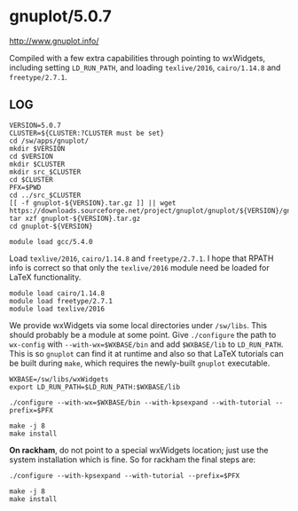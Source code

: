 gnuplot/5.0.7
=============

<http://www.gnuplot.info/>

Compiled with a few extra capabilities through pointing to wxWidgets, including
setting `LD_RUN_PATH`, and loading `texlive/2016`, `cairo/1.14.8` and
`freetype/2.7.1`.


LOG
---

    VERSION=5.0.7
    CLUSTER=${CLUSTER:?CLUSTER must be set}
    cd /sw/apps/gnuplot/
    mkdir $VERSION
    cd $VERSION
    mkdir $CLUSTER
    mkdir src_$CLUSTER
    cd $CLUSTER
    PFX=$PWD
    cd ../src_$CLUSTER
    [[ -f gnuplot-${VERSION}.tar.gz ]] || wget https://downloads.sourceforge.net/project/gnuplot/gnuplot/${VERSION}/gnuplot-${VERSION}.tar.gz
    tar xzf gnuplot-${VERSION}.tar.gz
    cd gnuplot-${VERSION}

    module load gcc/5.4.0

Load `texlive/2016`, `cairo/1.14.8` and `freetype/2.7.1`.  I hope that RPATH
info is correct so that only the `texlive/2016` module need be loaded for LaTeX
functionality.

    module load cairo/1.14.8
    module load freetype/2.7.1
    module load texlive/2016

We provide wxWidgets via some local directories under `/sw/libs`. This should
probably be a module at some point.  Give `./configure` the path to `wx-config`
with `--with-wx=$WXBASE/bin` and add `$WXBASE/lib` to `LD_RUN_PATH`.  This is
so `gnuplot` can find it at runtime and also so that LaTeX tutorials can be
built during `make`, which requires the newly-built `gnuplot` executable.

    WXBASE=/sw/libs/wxWidgets
    export LD_RUN_PATH=$LD_RUN_PATH:$WXBASE/lib

    ./configure --with-wx=$WXBASE/bin --with-kpsexpand --with-tutorial --prefix=$PFX

    make -j 8
    make install

**On rackham**, do not point to a special wxWidgets location; just use the
system installation which is fine.  So for rackham the final steps are:

    ./configure --with-kpsexpand --with-tutorial --prefix=$PFX

    make -j 8
    make install

